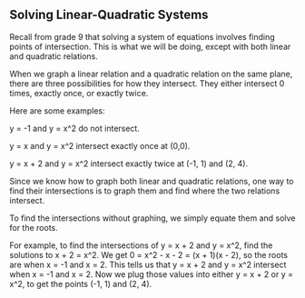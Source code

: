 Solving Linear-Quadratic Systems
-------

Recall from grade 9 that solving a system of equations involves finding points of intersection. This is what we will be doing, except with both linear and quadratic relations.

When we graph a linear relation and a quadratic relation on the same plane, there are three possibilities for how they intersect. They either intersect 0 times, exactly once, or exactly twice.

Here are some examples:

y = -1 and y = x^2 do not intersect.

y = x and y = x^2 intersect exactly once at (0,0).

y = x + 2 and y = x^2 intersect exactly twice at (-1, 1) and (2, 4).

Since we know how to graph both linear and quadratic relations, one way to find their intersections is to graph them and find where the two relations intersect.

To find the intersections without graphing, we simply equate them and solve for the roots.

For example, to find the intersections of y = x + 2 and y = x^2, find the solutions to x + 2 = x^2. We get 0 = x^2 - x - 2 = (x + 1)(x - 2), so the roots are when x = -1 and x = 2. This tells us that y = x + 2 and y = x^2 intersect when x = -1 and x = 2. Now we plug those values into either y = x + 2 or y = x^2, to get the points (-1, 1) and (2, 4).